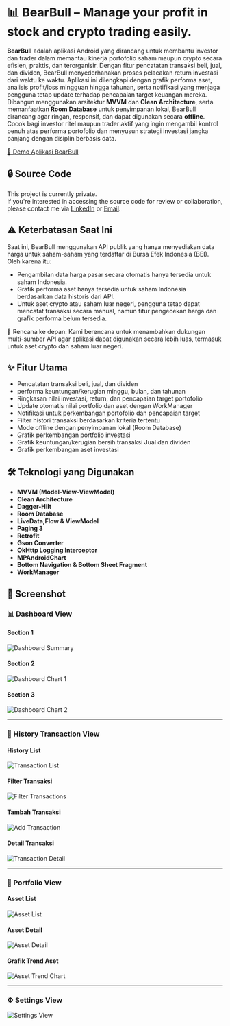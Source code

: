 # 📊 BearBull – Manage your profit in stock and crypto trading easily.
**BearBull** adalah aplikasi Android yang dirancang untuk membantu investor dan trader dalam memantau kinerja portofolio saham maupun crypto secara efisien, praktis, dan terorganisir. Dengan fitur pencatatan transaksi beli, jual, dan dividen, BearBull menyederhanakan proses pelacakan return investasi dari waktu ke waktu. Aplikasi ini dilengkapi dengan grafik performa aset, analisis profit/loss mingguan hingga tahunan, serta notifikasi yang menjaga pengguna tetap update terhadap pencapaian target keuangan mereka. Dibangun menggunakan arsitektur **MVVM** dan **Clean Architecture**, serta memanfaatkan **Room Database** untuk penyimpanan lokal, BearBull dirancang agar ringan, responsif, dan dapat digunakan secara **offline**. Cocok bagi investor ritel maupun trader aktif yang ingin mengambil kontrol penuh atas performa portofolio dan menyusun strategi investasi jangka panjang dengan disiplin berbasis data.

[🎥 Demo Aplikasi BearBull](https://drive.google.com/file/d/1Y28x435cFjyXRwD5bE5F-475lekuMsSd/view?usp=sharing)

## 🔒 Source Code
This project is currently private.  
If you're interested in accessing the source code for review or collaboration, please contact me via [LinkedIn](https://www.linkedin.com/in/dedi-yanto-776b861b4/) or [Email](dediyanto180@gmail.com).

## ⚠️ Keterbatasan Saat Ini

Saat ini, BearBull menggunakan API publik yang hanya menyediakan data harga untuk saham-saham yang terdaftar di Bursa Efek Indonesia (BEI). Oleh karena itu:

- Pengambilan data harga pasar secara otomatis hanya tersedia untuk saham Indonesia.
- Grafik performa aset hanya tersedia untuk saham Indonesia berdasarkan data historis dari API.
- Untuk aset crypto atau saham luar negeri, pengguna tetap dapat mencatat transaksi secara manual, namun fitur pengecekan harga dan grafik performa belum tersedia.

🔧 Rencana ke depan:
Kami berencana untuk menambahkan dukungan multi-sumber API agar aplikasi dapat digunakan secara lebih luas, termasuk untuk aset crypto dan saham luar negeri.

## ✨ Fitur Utama

- Pencatatan transaksi beli, jual, dan dividen
- performa keuntungan/kerugian minggu, bulan, dan tahunan
- Ringkasan nilai investasi, return, dan pencapaian target portofolio
- Update otomatis nilai portfolio dan aset dengan WorkManager
- Notifikasi untuk perkembangan portofolio dan pencapaian target
- Filter histori transaksi berdasarkan kriteria tertentu
- Mode offline dengan penyimpanan lokal (Room Database)
- Grafik perkembangan portfolio investasi
- Grafik keuntungan/kerugian bersih transaksi Jual dan dividen
- Grafik perkembangan aset investasi

## 🛠️ Teknologi yang Digunakan

- **MVVM (Model-View-ViewModel)**
- **Clean Architecture**
- **Dagger-Hilt**
- **Room Database**
- **LiveData,Flow & ViewModel**
- **Paging 3**
- **Retrofit**
- **Gson Converter**
- **OkHttp Logging Interceptor**
- **MPAndroidChart**
- **Bottom Navigation & Bottom Sheet Fragment**
- **WorkManager**

## 📸 Screenshot

### 📊 Dashboard View

#### Section 1
![Dashboard Summary](https://drive.google.com/uc?export=view&id=1ZRJIUEwijL5QsaQRXzPAYcs4fgIY1aPr)

#### Section 2
![Dashboard Chart 1](https://drive.google.com/uc?export=view&id=1vdCfZwbrvb1D3oVcmosKCeap4CTQexhm)

#### Section 3
![Dashboard Chart 2](https://drive.google.com/uc?export=view&id=1IWcOwntMkxDwfAIcdwvM9Y4S6m0ngMYf)

---

### 📜 History Transaction View

#### History List
![Transaction List](https://drive.google.com/uc?export=view&id=1grpg9R8grb7tp_BkQ0Hg2pTzreTny3jO)

#### Filter Transaksi
![Filter Transactions](https://drive.google.com/uc?export=view&id=1JLB-c8ZPo0DYS3s8Psa39T9XBHC-33Gv)

#### Tambah Transaksi
![Add Transaction](https://drive.google.com/uc?export=view&id=1icPYzbSd3qLqh0LsWrv2kmybC5auLubC)

#### Detail Transaksi
![Transaction Detail](https://drive.google.com/uc?export=view&id=1GhZUpXPXKNNDipLSYsCqjpeSVD6PTtBS)

---

### 💼 Portfolio View

#### Asset List
![Asset List](https://drive.google.com/uc?export=view&id=1AjsfKMXUcFpBCDf3_idIB4myCKLjuo6h)

#### Asset Detail
![Asset Detail](https://drive.google.com/uc?export=view&id=165x4TIf6odsHnATKkC50N1ooTeSWahQT)

#### Grafik Trend Aset
![Asset Trend Chart](https://drive.google.com/uc?export=view&id=1EIWLMpyb9uVxdCZf6AcnUIHSiTH42pP1)

---

### ⚙️ Settings View

![Settings View](https://drive.google.com/uc?export=view&id=1vpPN80p1svNoZqr6sMQkFx82yDlk4EBz)
